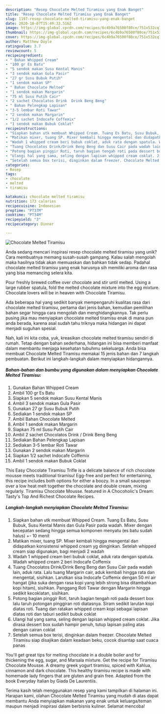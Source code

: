 ```yaml
---
description: "Resep Chocolate Melted Tiramisu yang Enak Banget"
title: "Resep Chocolate Melted Tiramisu yang Enak Banget"
slug: 1197-resep-chocolate-melted-tiramisu-yang-enak-banget
date: 2020-10-07T15:49:33.516Z
image: https://img-global.cpcdn.com/recipes/6c4b9a76500f80ce/751x532cq70/chocolate-melted-tiramisu-foto-resep-utama.jpg
thumbnail: https://img-global.cpcdn.com/recipes/6c4b9a76500f80ce/751x532cq70/chocolate-melted-tiramisu-foto-resep-utama.jpg
cover: https://img-global.cpcdn.com/recipes/6c4b9a76500f80ce/751x532cq70/chocolate-melted-tiramisu-foto-resep-utama.jpg
author: Matthew Doyle
ratingvalue: 3.7
reviewcount: 5
recipeingredient:
- " Bahan Whipped Cream"
- "100 gr Es Batu"
- "5 sendok makan Susu Kental Manis"
- "3 sendok makan Gula Pasir"
- "27 gr Susu Bubuk Putih"
- "1 sendok makan SP"
- " Bahan Chocolate Melted"
- "1 sendok makan Margarin"
- "75 ml Susu Putih Cair"
- "2 sachet Chocolatos Drink  Drink Beng Beng"
- " Bahan Pelengkap Lapisan"
- "3-5 lembar Roti Tawar"
- "2 sendok makan Margarin"
- "1/2 sachet Indocafe Coffemix"
- "1 sendok makan Bubuk Coklat"
recipeinstructions:
- "Siapkan bahan utk membuat Whipped Cream. Tuang Es Batu, Susu Bubuk, Susu Kental Manis dan Gula Pasir pada wadah. Mixer dengan kecepatan sedang hingga semua komponen menyatu (es batu sudah halus) +- 10 menit"
- "Matikan mixer, tuang SP. Mixer kembali hingga mengental dan didapatkan konsistensi whipped cream yg diinginkan. Setelah whipped cream siap digunakan, bagi menjadi 2 wadah"
- "Wadah 1 whipped cream beri bubuk coklat, aduk rata dengan spatula. Wadah whipped cream 2 beri Indocafe Coffemix"
- "Tuang Chocolatos Drink/Drink Beng Beng dan Susu Cair pada wadah lain, aduk rata. Lalu tuang Margarin cair, aduk kembali hingga rata dan mengental, sisihkan. Larutkan sisa Indocafe Coffemix dengan 50 ml air hangat (jika suka dengan rasa kopi yang lebih strong bisa ditambahkan kopi hitam), sisihkan. Panggang Roti Tawar dengan Margarin hingga sedikit kecoklatan, sisihkan."
- "Potong bagian pinggir Roti, taruh bagian tengah roti pada dessert box lalu taruh potongan pinggiran roti diatasnya. Siram sedikit larutan kopi diatas roti. Tuang dan ratakan whipped cream kopi sebagai lapisan diatas roti dan taburi sedikit bubuk coklat"
- "Ulangi hal yang sama, seling dengan lapisan whipped cream coklat. Jika dirasa dessert box sudah hampir penuh, tutup lapisan paling atas dengan cairan coklat"
- "Setelah semua box terisi, dinginkan dalam freezer. Chocolate Melted Tiramisu siap disajikan dalam keadaan beku, cocok disantap saat cuaca panas"
categories:
- Resep
tags:
- chocolate
- melted
- tiramisu

katakunci: chocolate melted tiramisu 
nutrition: 173 calories
recipecuisine: Indonesian
preptime: "PT37M"
cooktime: "PT34M"
recipeyield: "3"
recipecategory: Dinner

---
```



![Chocolate Melted Tiramisu](https://img-global.cpcdn.com/recipes/6c4b9a76500f80ce/751x532cq70/chocolate-melted-tiramisu-foto-resep-utama.jpg)

Anda sedang mencari inspirasi resep chocolate melted tiramisu yang unik? Cara membuatnya memang susah-susah gampang. Kalau salah mengolah maka hasilnya tidak akan memuaskan dan bahkan tidak sedap. Padahal chocolate melted tiramisu yang enak harusnya sih memiliki aroma dan rasa yang bisa memancing selera kita.

Pour freshly brewed coffee over chocolate and stir until melted. Using a large rubber spatula, fold the melted chocolate mixture into the egg mixture. Chocolate lovers will be in heaven with Chocolate Tiramisu.

Ada beberapa hal yang sedikit banyak mempengaruhi kualitas rasa dari chocolate melted tiramisu, pertama dari jenis bahan, kemudian pemilihan bahan segar hingga cara mengolah dan menghidangkannya. Tak perlu pusing jika mau menyiapkan chocolate melted tiramisu enak di mana pun anda berada, karena asal sudah tahu triknya maka hidangan ini dapat menjadi suguhan spesial.


Nah, kali ini kita coba, yuk, kreasikan chocolate melted tiramisu sendiri di rumah. Tetap dengan bahan sederhana, hidangan ini bisa memberi manfaat dalam membantu menjaga kesehatan tubuhmu sekeluarga. Anda bisa membuat Chocolate Melted Tiramisu memakai 15 jenis bahan dan 7 langkah pembuatan. Berikut ini langkah-langkah dalam menyiapkan hidangannya.

<!--inarticleads1-->

##### Bahan-bahan dan bumbu yang digunakan dalam menyiapkan Chocolate Melted Tiramisu:

1. Gunakan  Bahan Whipped Cream
1. Ambil 100 gr Es Batu
1. Siapkan 5 sendok makan Susu Kental Manis
1. Ambil 3 sendok makan Gula Pasir
1. Gunakan 27 gr Susu Bubuk Putih
1. Sediakan 1 sendok makan SP
1. Ambil  Bahan Chocolate Melted
1. Ambil 1 sendok makan Margarin
1. Siapkan 75 ml Susu Putih Cair
1. Ambil 2 sachet Chocolatos Drink / Drink Beng Beng
1. Sediakan  Bahan Pelengkap Lapisan
1. Sediakan 3-5 lembar Roti Tawar
1. Gunakan 2 sendok makan Margarin
1. Siapkan 1/2 sachet Indocafe Coffemix
1. Ambil 1 sendok makan Bubuk Coklat


This Easy Chocolate Tiramisu Trifle is a delicate balance of rich chocolate mousse meets traditional tiramisu! Egg-free and perfect for entertaining, this recipe includes both options for either a boozy. In a small saucepan over a low heat melt together the chocolate and double cream, mixing regularly. Tiramisu Chocolate Mousse. featured in A Chocoholic&#39;s Dream: Tasty&#39;s Top And Richest Chocolate Recipes. 

<!--inarticleads2-->

##### Langkah-langkah menyiapkan Chocolate Melted Tiramisu:

1. Siapkan bahan utk membuat Whipped Cream. Tuang Es Batu, Susu Bubuk, Susu Kental Manis dan Gula Pasir pada wadah. Mixer dengan kecepatan sedang hingga semua komponen menyatu (es batu sudah halus) +- 10 menit
1. Matikan mixer, tuang SP. Mixer kembali hingga mengental dan didapatkan konsistensi whipped cream yg diinginkan. Setelah whipped cream siap digunakan, bagi menjadi 2 wadah
1. Wadah 1 whipped cream beri bubuk coklat, aduk rata dengan spatula. Wadah whipped cream 2 beri Indocafe Coffemix
1. Tuang Chocolatos Drink/Drink Beng Beng dan Susu Cair pada wadah lain, aduk rata. Lalu tuang Margarin cair, aduk kembali hingga rata dan mengental, sisihkan. Larutkan sisa Indocafe Coffemix dengan 50 ml air hangat (jika suka dengan rasa kopi yang lebih strong bisa ditambahkan kopi hitam), sisihkan. Panggang Roti Tawar dengan Margarin hingga sedikit kecoklatan, sisihkan.
1. Potong bagian pinggir Roti, taruh bagian tengah roti pada dessert box lalu taruh potongan pinggiran roti diatasnya. Siram sedikit larutan kopi diatas roti. Tuang dan ratakan whipped cream kopi sebagai lapisan diatas roti dan taburi sedikit bubuk coklat
1. Ulangi hal yang sama, seling dengan lapisan whipped cream coklat. Jika dirasa dessert box sudah hampir penuh, tutup lapisan paling atas dengan cairan coklat
1. Setelah semua box terisi, dinginkan dalam freezer. Chocolate Melted Tiramisu siap disajikan dalam keadaan beku, cocok disantap saat cuaca panas


You&#39;ll get great tips for melting chocolate in a double boiler and for thickening the egg, sugar, and Marsala mixture. Get the recipe for Tiramisu Chocolate Mousse. A dreamy greek yogurt tiramisu, spiced with Kahlua, cinnamon and dark chocolate. This healthy tiramisu recipe is made with homemade lady fingers that are gluten and grain free. Adapted from the book Everyday Italian by Giada De Laurentiis. 

Terima kasih telah menggunakan resep yang kami tampilkan di halaman ini. Harapan kami, olahan Chocolate Melted Tiramisu yang mudah di atas dapat membantu Anda menyiapkan makanan yang enak untuk keluarga/teman maupun menjadi inspirasi dalam berbisnis kuliner. Selamat mencoba!
